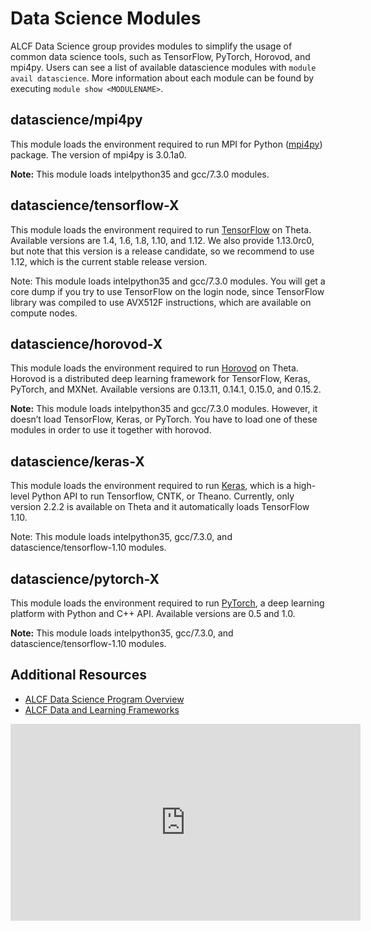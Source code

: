 # Data Science Modules

ALCF Data Science group provides modules to simplify the usage of common data science tools, such as TensorFlow, PyTorch, Horovod, and mpi4py. Users can see a list of available datascience modules with `module avail datascience`. More information about each module can be found by executing `module show <MODULENAME>`.

## datascience/mpi4py
This module loads the environment required to run MPI for Python ([mpi4py](http://mpi4py.readthedocs.io/)) package. The version of mpi4py is 3.0.1a0.

**Note:** This module loads intelpython35 and gcc/7.3.0 modules. 

## datascience/tensorflow-X
This module loads the environment required to run [TensorFlow](https://tensorflow.org/) on Theta. Available versions are 1.4, 1.6, 1.8, 1.10, and 1.12. We also provide 1.13.0rc0, but note that this version is a release candidate, so we recommend to use 1.12, which is the current stable release version.

Note: This module loads intelpython35 and gcc/7.3.0 modules. You will get a core dump if you try to use TensorFlow on the login node, since TensorFlow library was compiled to use AVX512F instructions, which are available on compute nodes.

## datascience/horovod-X
This module loads the environment required to run [Horovod](https://github.com/horovod/) on Theta. Horovod is a distributed deep learning framework for TensorFlow, Keras, PyTorch, and MXNet. Available versions are 0.13.11, 0.14.1, 0.15.0, and 0.15.2. 

**Note:** This module loads intelpython35 and gcc/7.3.0 modules. However, it doesn’t load TensorFlow, Keras, or PyTorch. You have to load one of these modules in order to use it together with horovod.

## datascience/keras-X
This module loads the environment required to run [Keras](http://keras.io/), which is a high-level Python API to run Tensorflow, CNTK, or Theano. Currently, only version 2.2.2 is available on Theta and it automatically loads TensorFlow 1.10.

Note: This module loads intelpython35, gcc/7.3.0, and datascience/tensorflow-1.10 modules. 

## datascience/pytorch-X
This module loads the environment required to run [PyTorch](http://pytorch.org/), a deep learning platform with Python and C++ API. Available versions are 0.5 and 1.0. 

**Note:** This module loads intelpython35, gcc/7.3.0, and datascience/tensorflow-1.10 modules. 

## Additional Resources

- [ALCF Data Science Program Overview](https://www.alcf.anl.gov/sites/default/files/2019-07/Jennings_ADSP_4.pdf)
- [ALCF Data and Learning Frameworks](https://www.alcf.anl.gov/sites/default/files/2019-07/Childers_DataLearning_4.pdf)

<iframe width="560" height="315" src="https://www.youtube.com/embed/we7bcTW--5w" title="YouTube video player" frameborder="0" allow="accelerometer; autoplay; clipboard-write; encrypted-media; gyroscope; picture-in-picture" allowfullscreen></iframe>

